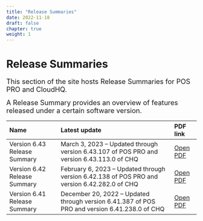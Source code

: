 ```yaml
---
title: "Release Summaries"
date: 2022-11-18
draft: false
chapter: true
weight: 1
---
```


# Release Summaries

<font size = "4"><div style="text-align: left"> This section of the site hosts Release Summaries for POS PRO and CloudHQ.</div></font>

<font size = "4"><div style="text-align: left"> A Release Summary provides an overview of features released under a certain software version.</div></font>

|Name| Latest update|PDF link|
|:------ |:-------------- |:-------------|
|Version 6.43 Release Summary | March 3, 2023 – Updated through version 6.43.107 of POS PRO and version 6.43.113.0 of CHQ | [Open PDF](https://storage.googleapis.com/twc-pedia-prod-bucket/pdf/relsummaries/V6.43%20Release%20Summary.pdf) |
|Version 6.42 Release Summary | February 6, 2023 – Updated through version 6.42.138 of POS PRO and version 6.42.282.0 of CHQ | [Open PDF](https://storage.googleapis.com/twc-pedia-prod-bucket/pdf/relsummaries/V6.42%20Release%20Summary.pdf) |
|Version 6.41 Release Summary | December 20, 2022 – Updated through version 6.41.387 of POS PRO and version 6.41.238.0 of CHQ | [Open PDF](https://storage.googleapis.com/twc-pedia-prod-bucket/pdf/relsummaries/Version%206.41%20Release%20Summary%20(2).pdf) |
